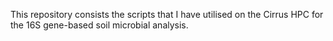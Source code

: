 This repository consists the scripts that I have utilised on the Cirrus HPC for 
the 16S gene-based soil microbial analysis.
